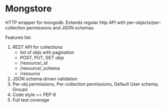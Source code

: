 # Mongstore

HTTP wrapper for mongodb. Extends regular http API with per-objects/per-collection permissions and JSON schemas.

Features list:

1. REST API for collections
   - list of objs with pagination
   - POST, PUT, GET objs
   - /resource/_id
   - /resource/_schema
   - /resource
2. JSON schema driven validation
3. Per-obj permissions, Per-collection permissions, Default User schema, Groups
4. Code style == PEP-8
5. Full test coverage
